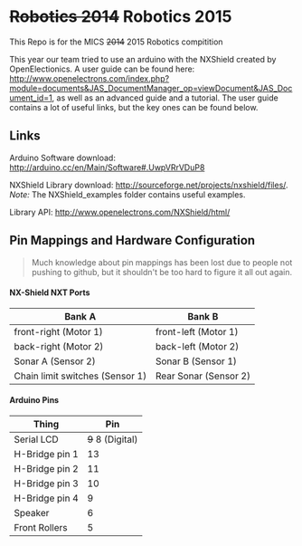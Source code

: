 ~~Robotics 2014~~ Robotics 2015
============

This Repo is for the MICS ~~2014~~ 2015 Robotics compitition

This year our team tried to use an arduino with the NXShield created by OpenElectionics.
A user guide can be found here: http://www.openelectrons.com/index.php?module=documents&JAS_DocumentManager_op=viewDocument&JAS_Document_id=1, as well as an advanced guide and a tutorial.
The user guide contains a lot of useful links, but the key ones can be found below.

## Links

Arduino Software download: http://arduino.cc/en/Main/Software#.UwpVRrVDuP8

NXShield Library download: http://sourceforge.net/projects/nxshield/files/. _Note:_ The NXShield_examples folder contains useful examples.

Library API: http://www.openelectrons.com/NXShield/html/

## Pin Mappings and Hardware Configuration

> Much knowledge about pin mappings has been lost due to people not pushing to github, but it shouldn't be
too hard to figure it all out again.

#### NX-Shield NXT Ports
|Bank A         |Bank B          |
| ------------- | -------------- |
|front-right (Motor 1)| front-left (Motor 1) |
|back-right (Motor 2) | back-left (Motor 2)  |
|Sonar A (Sensor 2)   | Sonar B (Sensor 1)   |
|Chain limit switches (Sensor 1)| Rear Sonar (Sensor 2)|

#### Arduino Pins
|Thing          |Pin             |
|---------------|----------------|
|Serial LCD     |~~9~~ 8 (Digital)     |
|H-Bridge pin 1 |13              |
|H-Bridge pin 2 |11              |
|H-Bridge pin 3 |10              |
|H-Bridge pin 4 |9               |
|Speaker        |6               |
|Front Rollers  |5               |



